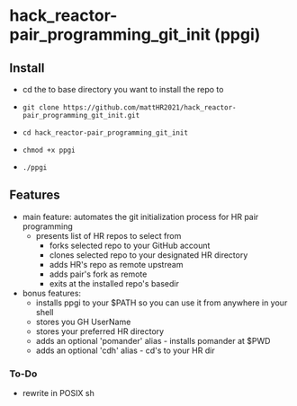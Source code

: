 # hack_reactor-pair_programming_git_init (ppgi)

## Install
+ cd the to base directory you want to install the repo to
+     git clone https://github.com/mattHR2021/hack_reactor-pair_programming_git_init.git
+     cd hack_reactor-pair_programming_git_init
+     chmod +x ppgi
+     ./ppgi

## Features
+ main feature: automates the git initialization process for HR pair programming
  + presents list of HR repos to select from
    + forks selected repo to your GitHub account
    + clones selected repo to your designated HR directory
    + adds HR's repo as remote upstream
    + adds pair's fork as remote
    + exits at the installed repo's basedir
+ bonus features:
  + installs ppgi to your $PATH so you can use it from anywhere in your shell
  + stores you GH UserName
  + stores your preferred HR directory
  + adds an optional 'pomander' alias - installs pomander at $PWD
  + adds an optional 'cdh' alias - cd's to your HR dir

### To-Do
+ rewrite in POSIX sh
